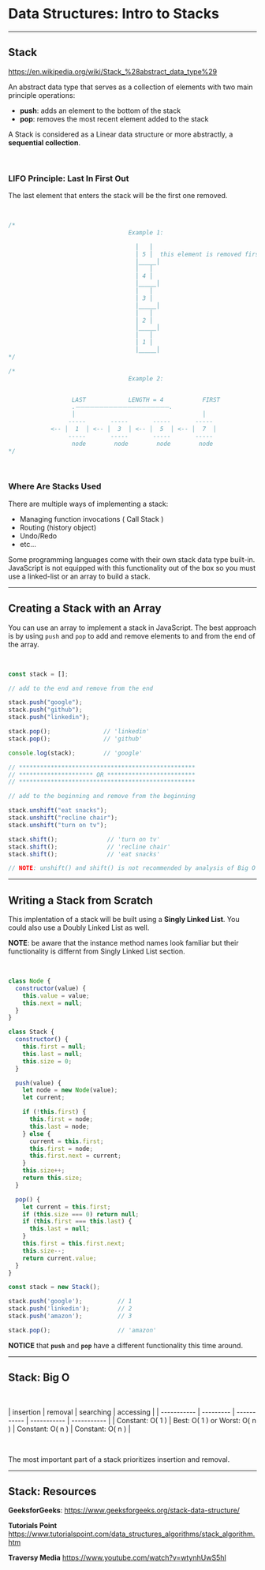 # Data Structures: Intro to Stacks

---

## Stack

<https://en.wikipedia.org/wiki/Stack_%28abstract_data_type%29>

An abstract data type that serves as a collection of elements with two main principle operations:

* **push**: adds an element to the bottom of the stack
* **pop**: removes the most recent element added to the stack

A Stack is considered as a Linear data structure or more abstractly, a **sequential collection**.

</br>

### LIFO Principle: Last In First Out

The last element that enters the stack will be the first one removed.

</br>

```js
/*
                                  Example 1:

                                    ⎮   ⎮
                                    ⎮ 5 ⎮  this element is removed first
                                    ⎮⎽⎽⎽⎮
                                    ⎮   ⎮
                                    ⎮ 4 ⎮
                                    ⎮⎽⎽⎽⎮
                                    ⎮   ⎮
                                    ⎮ 3 ⎮
                                    ⎮⎽⎽⎽⎮
                                    ⎮   ⎮
                                    ⎮ 2 ⎮
                                    ⎮⎽⎽⎽⎮
                                    ⎮   ⎮
                                    ⎮ 1 ⎮
                                    ⎮⎽⎽⎽⎮
*/
```

```js
/*
                                  Example 2:


                  LAST            LENGTH = 4           FIRST
                  .⏤⏤⏤⏤⏤⏤⏤⏤⏤⏤⏤⏤⏤⏤⏤⏤⏤⏤⏤⏤.
                  │                                    │
                 -----       -----       -----       -----
            <-- │  1  │ <-- │  3  │ <-- │  5  │ <-- │  7  │
                 -----       -----       -----       -----
                  node        node        node        node
*/
```

</br>

### Where Are Stacks Used

There are multiple ways of implementing a stack:

* Managing function invocations ( Call Stack )
* Routing (history object)
* Undo/Redo
* etc...

Some programming languages come with their own stack data type built-in. JavaScript is not equipped with this functionality out of the box so you must use a linked-list or an array to build a stack.

---

## Creating a Stack with an Array

You can use an array to implement a stack in JavaScript. The best approach is by using `push` and `pop` to add and remove elements to and from the end of the array.

</br>

```js
const stack = [];

// add to the end and remove from the end

stack.push("google");
stack.push("github");
stack.push("linkedin");

stack.pop();               // 'linkedin'
stack.pop();               // 'github'

console.log(stack);        // 'google'

// **************************************************
// ********************* OR *************************
// **************************************************

// add to the beginning and remove from the beginning

stack.unshift("eat snacks");
stack.unshift("recline chair");
stack.unshift("turn on tv");

stack.shift();              // 'turn on tv'
stack.shift();              // 'recline chair'
stack.shift();              // 'eat snacks'

// NOTE: unshift() and shift() is not recommended by analysis of Big O
```

---

## Writing a Stack from Scratch

This implentation of a stack will be built using a **Singly Linked List**. You could also use a Doubly Linked List as well.

**NOTE**: be aware that the instance method names look familiar but their functionality is differnt from Singly Linked List section.

</br>

```js
class Node {
  constructor(value) {
    this.value = value;
    this.next = null;
  }
}

class Stack {
  constructor() {
    this.first = null;
    this.last = null;
    this.size = 0;
  }

  push(value) {
    let node = new Node(value);
    let current;

    if (!this.first) {
      this.first = node;
      this.last = node;
    } else {
      current = this.first;
      this.first = node;
      this.first.next = current;
    }
    this.size++;
    return this.size;
  }

  pop() {
    let current = this.first;
    if (this.size === 0) return null;
    if (this.first === this.last) {
      this.last = null;
    }
    this.first = this.first.next;
    this.size--;
    return current.value;
  }
}
```

```js
const stack = new Stack();

stack.push('google');          // 1
stack.push('linkedin');        // 2
stack.push('amazon');          // 3

stack.pop();                   // 'amazon'
```

**NOTICE** that **`push`** and **`pop`** have a different functionality this time around.

---

## Stack: Big O

</br>

| insertion | removal | searching | accessing |
| ----------- | --------- | ----------- | ----------- | ----------- |
| Constant: O( 1 ) | Best: O( 1 ) or Worst: O( n ) | Constant: O( n ) | Constant: O( n ) |

</br>

The most important part of a stack prioritizes insertion and removal.

---

## Stack: Resources

**GeeksforGeeks**:
<https://www.geeksforgeeks.org/stack-data-structure/>

**Tutorials Point**
<https://www.tutorialspoint.com/data_structures_algorithms/stack_algorithm.htm>

**Traversy Media**
<https://www.youtube.com/watch?v=wtynhUwS5hI>
